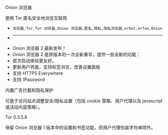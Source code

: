 Onion 浏览器

使用 Tor 匿名安全地浏览互联网

* `浏览器,Tor,Tor 浏览器,Onion 浏览器,匿名,隐私,隐私浏览器,orbot,orfox,Onion`
* ---
* Onion 浏览器 2 最新发布！
* Onion 浏览器 2 是原版本的一次全新重写，提供一些全新的功能：
* 首次启动体验更友好。
* 更新用户界面，支持标签浏览，改善设置面板
* 支持 HTTPS Everywhere
* 支持 1Password

内置广告拦截和隐私保护

可基于访问站点调整安全/隐私设置（包括 cookie 策略、用户代理以及 javascript 或活动内容策略）。

Tor 0.3.5.8

保留 Onion 浏览器 1 版本中的设置和书签功能，但用户代理伪装字符串除外。
